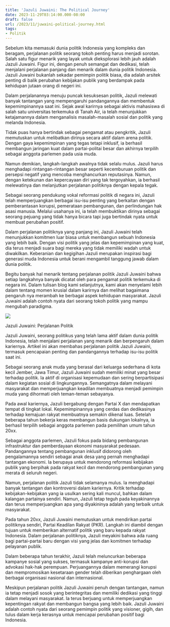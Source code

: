 ```yaml
---
title: 'Jazuli Juwaini: The Political Journey'
date: 2023-11-29T03:14:00.000-08:00
draft: false
url: /2023/11/juwaini-political-journey.html
tags: 
- Politik
---
```


  

Sebelum kita memasuki dunia politik Indonesia yang kompleks dan beragam, perjalanan politik seorang tokoh penting harus menjadi sorotan. Salah satu figur menarik yang layak untuk dieksplorasi lebih jauh adalah Jazuli Juwaini. Figur ini, dengan penuh semangat dan dedikasi, telah menjalani perjalanan panjang dan menarik dalam dunia politik Indonesia. Jazuli Juwaini bukanlah sekadar pemimpin politik biasa, dia adalah arsitek penting di balik perubahan kebijakan publik yang berdampak pada kehidupan jutaan orang di negeri ini.

  

Dalam perjalanannya menuju puncak kesuksesan politik, Jazuli melewati banyak tantangan yang mempengaruhi pandangannya dan membentuk kepemimpinannya saat ini. Sejak awal karirnya sebagai aktivis mahasiswa di salah satu universitas terkemuka di Tanah Air, ia telah menunjukkan ketajamannya dalam menganalisis masalah-masalah sosial dan politik yang melanda Indonesia.

  

Tidak puas hanya bertindak sebagai pengamat atau pengkritik, Jazuli memutuskan untuk melibatkan dirinya secara aktif dalam arena politik. Dengan gaya kepemimpinan yang tegas tetapi inklusif, ia berhasil membangun jaringan kuat dalam partai-politai besar dan akhirnya terpilih sebagai anggota parlemen pada usia muda.

  

Namun demikian, langkah-langkah awalnya tidak selalu mulus. Jazuli harus menghadapi rintangan-rintangan besar seperti kecemburuan politik dan persepsi negatif yang mencoba menghancurkan reputasinya. Namun, dengan ketekunan dan kepercayaan diri yang tak tergoyahkan, ia berhasil melewatinya dan melanjutkan perjalanan politiknya dengan kepala tegak.

  

Sebagai seorang pendukung vokal reformasi politik di negara ini, Jazuli telah memperjuangkan berbagai isu-isu penting yang berkaitan dengan pemberantasan korupsi, pemerataan pembangunan, dan perlindungan hak asasi manusia. Melalui usahanya ini, ia telah membuktikan dirinya sebagai seorang pejuang yang tidak hanya bicara tapi juga bertindak nyata untuk membuat perubahan positif.

  

Dalam perjalanan politiknya yang panjang ini, Jazuli Juwaini telah menunjukkan komitmen luar biasa untuk membangun sebuah Indonesia yang lebih baik. Dengan visi politik yang jelas dan kepemimpinan yang kuat, dia terus menjadi suara bagi mereka yang tidak memiliki wadah untuk diwakilkan. Keberanian dan kegigihan Jazuli merupakan inspirasi bagi generasi muda Indonesia untuk berani mengambil tanggung jawab dalam dunia politik.

  

Begitu banyak hal menarik tentang perjalanan politik Jazuli Juwaini bahwa setiap langkahnya banyak dicatat oleh para pengamat politik terkemuka di negara ini. Dalam tulisan blog kami selanjutnya, kami akan menyelami lebih dalam tentang momen krusial dalam karirnya dan melihat bagaimana pengaruh nya merambah ke berbagai aspek kehidupan masyarakat. Jazuli Juwaini adalah contoh nyata dari seorang tokoh politik yang mampu mengubah paradigma.

  

![](https://pks.id/contentAsset/resize-image/97d03269-6761-4ecd-b4d2-95d5a97fe585/image/?byInode=true&h=768)

  

Jazuli Juwaini: Perjalanan Politik

  

Jazuli Juwaini, seorang politikus yang telah lama aktif dalam dunia politik Indonesia, telah menjalani perjalanan yang menarik dan berpengaruh dalam kariernya. Artikel ini akan membahas perjalanan politik Jazuli Juwaini, termasuk pencapaian penting dan pandangannya terhadap isu-isu politik saat ini.

  

Sebagai seorang anak muda yang berasal dari keluarga sederhana di kota kecil Jember, Jawa Timur, Jazuli Juwaini sudah memiliki minat yang besar terhadap politik. Ia aktif di organisasi kepemudaan dan sering berpartisipasi dalam kegiatan sosial di lingkungannya. Semangatnya dalam melayani masyarakat dan memperjuangkan keadilan membuatnya menjadi pemimpin muda yang dihormati oleh teman-teman sebayanya.

  

Pada awal kariernya, Jazuli bergabung dengan Partai X dan mendapatkan tempat di tingkat lokal. Kepemimpinannya yang cerdas dan dedikasinya terhadap kemajuan rakyat membuatnya semakin dikenal luas. Setelah beberapa tahun bekerja keras membangun basis dukungan lokalnya, ia berhasil terpilih sebagai anggota parlemen pada pemilihan umum tahun 20xx.

  

Sebagai anggota parlemen, Jazuli fokus pada bidang pembangunan infrastruktur dan pemberdayaan ekonomi masyarakat pedesaan. Pandangannya tentang pembangunan inklusif didorong oleh pengalamannya sendiri sebagai anak desa yang pernah menghadapi tantangan ekonomi. Ia berupaya untuk mendorong reformasi kebijakan publik yang berpihak pada rakyat kecil dan mendorong pembangunan yang merata di seluruh negeri.

  

Namun, perjalanan politik Jazuli tidak selamanya mulus. Ia menghadapi banyak tantangan dan kontroversi dalam kariernya. Kritik terhadap kebijakan-kebijakan yang ia usulkan sering kali muncul, bahkan dalam kalangan partainya sendiri. Namun, Jazuli tetap teguh pada keyakinannya dan terus memperjuangkan apa yang diyakininya adalah yang terbaik untuk masyarakat.

  

Pada tahun 20xx, Jazuli Juwaini memutuskan untuk mendirikan partai politiknya sendiri, Partai Keadilan Rakyat (PKR). Langkah ini diambil dengan tujuan untuk memberikan alternatif politik yang baru kepada rakyat Indonesia. Dalam perjalanan politiknya, Jazuli meyakini bahwa ada ruang bagi partai-partai baru dengan visi yang jelas dan komitmen terhadap pelayanan publik.

  

Dalam beberapa tahun terakhir, Jazuli telah meluncurkan beberapa kampanye sosial yang sukses, termasuk kampanye anti-korupsi dan advokasi hak-hak perempuan. Perjuangannya dalam memerangi korupsi dan mempromosikan kesetaraan gender telah diberikan penghargaan oleh berbagai organisasi nasional dan internasional.

  

Meskipun perjalanan politik Jazuli Juwaini penuh dengan tantangan, namun ia tetap menjadi sosok yang berintegritas dan memiliki dedikasi yang tinggi dalam melayani masyarakat. Ia terus berjuang untuk memperjuangkan kepentingan rakyat dan membangun bangsa yang lebih baik. Jazuli Juwaini adalah contoh nyata dari seorang pemimpin politik yang visioner, gigih, dan tulus dalam kerja kerasnya untuk mencapai perubahan positif bagi Indonesia.